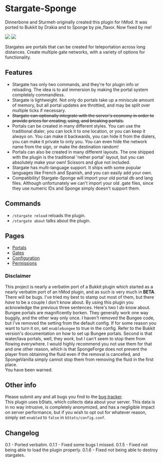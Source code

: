# Stargate-Sponge

Dinnerbone and Sturmeh originally created this plugin for hMod. It was ported to Bukkit by Drakia and to Sponge by pie_flavor. Now fixed by me! 

![](http://i.imgur.com/ovwMQGN.png) ![](http://i.imgur.com/TBgp0v0.png)  

Stargates are portals that can be created for teleportation across long distances. Create multiple gate networks, with a variety of options for functionality.  

## Features

* Stargate has only two commands, and they're for plugin info or reloading. The idea is to aid immersion by making the portal system completely commandless.  
* Stargate is lightweight. Not only do portals take up a miniscule amount of memory, but all portal updates are throttled, and may be split over multiple ticks if necessary.
* ~~Stargate can optionally integrate with the server's economy in order to provide prices for creating, using, and breaking portals.~~
* Portals can be created in many different styles. You can use the traditional dialer, you can lock it to one location, or you can keep it always on. You can make it backwards, you can hide it from the dialers, you can make it private to only you. You can even hide the network name from the sign, or make the destination random!
* Portals can also be created in many different layouts. The one shipped with the plugin is the traditional 'nether portal' layout, but you can absolutely make your own! Scissors and glue not included.
* Stargate has multi-language support. It ships with some popular languages like French and Spanish, and you can easily add your own.
* Compatibility! Stargate-Sponge will import your old portal db and lang files. Although unfortunately we can't import your old .gate files, since they use numeric IDs and Sponge simply doesn't support them.

## Commands

* `/stargate reload` reloads the plugin.
* `/stargate about` talks about the plugin.

## Pages

* [Portals](https://ore.spongepowered.org/pie_flavor/Stargate/pages/Portals)
* [Gates](https://ore.spongepowered.org/pie_flavor/Stargate/pages/Gates)
* [Configuration](https://ore.spongepowered.org/pie_flavor/Stargate/pages/Configuration)
* [Permissions](https://ore.spongepowered.org/pie_flavor/Stargate/pages/Permissions)

### Disclaimer

This project is nearly a verbatim port of a Bukkit plugin which started as a nearly verbatim port of an hMod plugin, and as such is very much in **BETA**. There will be bugs. I've tried my best to stamp out most of them, but there _have_ to be a couple I don't know about. By using this plugin you acknowledge the previous three sentences. Here's two I _do_ know about. Bungee portals are magnificently borken. They generally work one way buggily, and the other way only once. I haven't removed the Bungee code, but I've removed the setting from the default config. If for some reason you want to turn it on, set `enablebungee` to true in the config. Refer to the Bukkit version's documentation on how to set up Bungee portals. Second is that water/lava portals, well, they _work_, but I can't seem to stop them from flowing everywhere. I would highly recommend you not use them for that and one other reason, which is that SpongeForge does not prevent the player from obtaining the fluid even if the removal is cancelled, and SpongeVanilla simply cannot stop them from removing the fluid in the first place.  
You have been warned.

## Other info

Please submit any and all bugs you find to the [bug tracker](https://github.com/pie-flavor/Stargate-Sponge/issues).  
This plugin uses bStats, which collects data about your server. This data is in no way intrusive, is completely anonymized, and has a negligible impact on server performance, but if you wish to opt out for whatever reason, simply set `enabled` to `false` in `bStats/config.conf`.

## Changelog

0.1 - Ported verbatim.
0.1.1 - Fixed some bugs I missed.
0.1.5 - Fixed not being able to load the plugin properly.
0.1.6 - Fixed not being able to destroy stargates.
